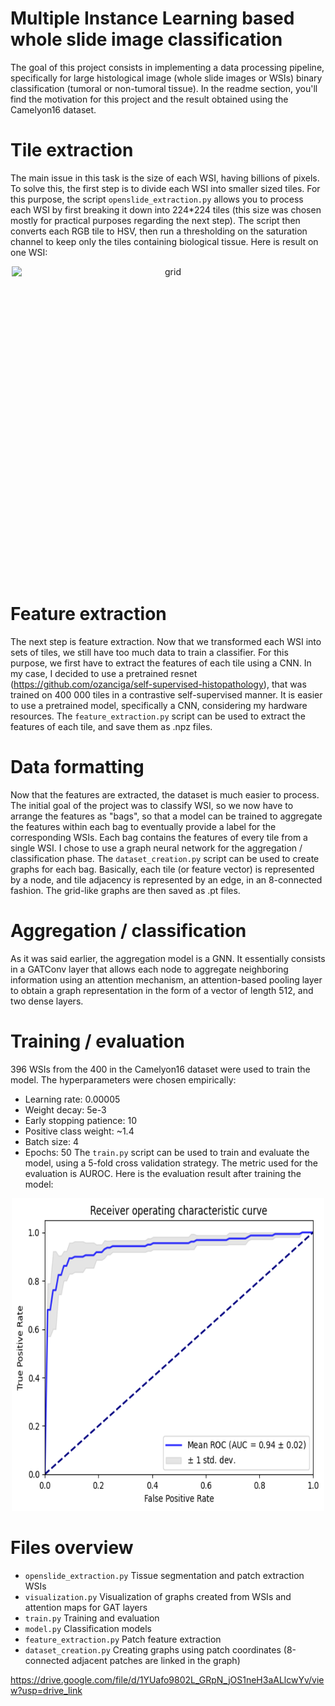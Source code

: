 # Multiple Instance Learning based whole slide image classification
The goal of this project consists in implementing a data processing pipeline, specifically for large histological image (whole slide images or WSIs) binary classification (tumoral or non-tumoral tissue). In the readme section, you'll find the motivation for this project and the result obtained using the Camelyon16 dataset.

# Tile extraction
The main issue in this task is the size of each WSI, having billions of pixels. To solve this, the first step is to divide each WSI into smaller sized tiles. For this purpose, the script ```openslide_extraction.py``` allows you to process each WSI by first breaking it down into 224*224 tiles (this size was chosen mostly for practical purposes regarding the next step). The script then converts each RGB tile to HSV, then run a thresholding on the saturation channel to keep only the tiles containing biological tissue. Here is result on one WSI:
<div style="text-align: center;">
  <img src="grid.png?raw=true" alt="grid" style="width: 500px; height: 500px; display: inline-block;">
</div>

# Feature extraction
The next step is feature extraction. Now that we transformed each WSI into sets of tiles, we still have too much data to train a classifier. For this purpose, we first have to extract the features of each tile using a CNN. In my case, I decided to use a pretrained resnet (https://github.com/ozanciga/self-supervised-histopathology), that was trained on 400 000 tiles in a contrastive self-supervised manner. It is easier to use a pretrained model, specifically a CNN, considering my hardware resources. The ```feature_extraction.py``` script can be used to extract the features of each tile, and save them as .npz files.

# Data formatting
Now that the features are extracted, the dataset is much easier to process. The initial goal of the project was to classify WSI, so we now have to arrange the features as "bags", so that a model can be trained to aggregate the features within each bag to eventually provide a label for the corresponding WSIs. Each bag contains the features of every tile from a single WSI. I chose to use a graph neural network for the aggregation / classification phase. The ```dataset_creation.py``` script can be used to create graphs for each bag. Basically, each tile (or feature vector) is represented by a node, and tile adjacency is represented by an edge, in an 8-connected fashion. The grid-like graphs are then saved as .pt files.

# Aggregation / classification
As it was said earlier, the aggregation model is a GNN. It essentially consists in a GATConv layer that allows each node to aggregate neighboring information using an attention mechanism, an attention-based pooling layer to obtain a graph representation in the form of a vector of length 512, and two dense layers.

# Training / evaluation
396 WSIs from the 400 in the Camelyon16 dataset were used to train the model. The hyperparameters were chosen empirically:
- Learning rate: 0.00005
- Weight decay: 5e-3
- Early stopping patience: 10
- Positive class weight: ~1.4
- Batch size: 4
- Epochs: 50
The ```train.py``` script can be used to train and evaluate the model, using a 5-fold cross validation strategy. The metric used for the evaluation is AUROC.
Here is the evaluation result after training the model:
<div style="text-align: center;">
  <img src="auroc.png?raw=true" alt="grid" style="width: 500px; height: 500px; display: inline-block;">
</div>


# Files overview
- ```openslide_extraction.py``` Tissue segmentation and patch extraction WSIs
- ```visualization.py``` Visualization of graphs created from WSIs and attention maps for GAT layers
- ```train.py``` Training and evaluation
- ```model.py``` Classification models
- ```feature_extraction.py``` Patch feature extraction
- ```dataset_creation.py``` Creating graphs using patch coordinates (8-connected adjacent patches are linked in the graph)


https://drive.google.com/file/d/1YUafo9802L_GRpN_jOS1neH3aALlcwYv/view?usp=drive_link
